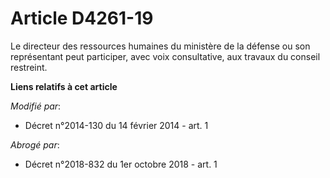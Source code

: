 # Article D4261-19

Le directeur des ressources humaines du ministère de la défense ou son représentant peut participer, avec voix consultative,
aux travaux du conseil restreint.

**Liens relatifs à cet article**

_Modifié par_:

  - Décret n°2014-130 du 14 février 2014 - art. 1

_Abrogé par_:

  - Décret n°2018-832 du 1er octobre 2018 - art. 1
